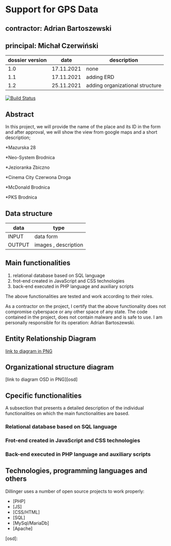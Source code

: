 # Support for GPS Data


## contractor: Adrian Bartoszewski 
## principal: Michał Czerwiński


| dossier version | date | description |
| ------ | ------ | ------ |
| 1.0 | 17.11.2021 | none |
| 1.1 | 17.11.2021 | adding ERD |
| 1.2 | 25.11.2021 | adding organizational structure |

[![Build Status](https://travis-ci.org/joemccann/dillinger.svg?branch=master)](https://travis-ci.org/joemccann/dillinger)

## Abstract 
In this project, we will provide the name of the place and its ID in the form and after approval, we will show the view from google maps and a short description;

*Mazurska 28

*Neo-System Brodnica

*Jezioranka Zbiczno

*Cinema City Czerwona Droga 

*McDonald Brodnica 

*PKS Brodnica 

## Data structure

| data | type |
| ------ | ------ |
| INPUT | data form |
| OUTPUT | images , description |

## Main functionalities

1. relational database based on SQL language
1. frot-end created in JavaScript and CSS technologies
1. back-end executed in PHP language and auxiliary scripts

The above functionalities are tested and work according to their roles.

As a contractor on the project, I certify that the above functionality 
does not compromise cyberspace or any other space of any state. 
The code contained in the project, does not contain malware and is safe to use. 
I am personally responsible for its operation: Adrian Bartoszewski.

## Entity Relationship Diagram

[link to diagram in PNG][erd]

## Organizational structure diagram

[link to diagram OSD in PNG][osd]

## Cpecific functionalities

A subsection that presents a detailed description of the individual functionalities on which the main functionalities are based.

### Relational database based on SQL language

### Frot-end created in JavaScript and CSS technologies

### Back-end executed in PHP language and auxiliary scripts

## Technologies, programming languages and others

Dillinger uses a number of open source projects to work properly:

- [PHP]
- [JS]
- [CSS/HTML]
- [SQL]
- [MySql/MariaDb]
- [Apache]

[erd]: <https://github.com/Michal3456/3bi4/blob/main/2/Diagram/Diagram.PNG>
[osd]: 
